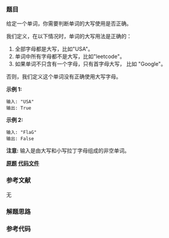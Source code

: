 ### 题目
给定一个单词，你需要判断单词的大写使用是否正确。

我们定义，在以下情况时，单词的大写用法是正确的：

  1. 全部字母都是大写，比如"USA"。
  2. 单词中所有字母都不是大写，比如"leetcode"。
  3. 如果单词不只含有一个字母，只有首字母大写， 比如 "Google"。

否则，我们定义这个单词没有正确使用大写字母。

**示例 1:**

    
    
    输入: "USA"
    输出: True
    

**示例 2:**

    
    
    输入: "FlaG"
    输出: False
    

**注意:** 输入是由大写和小写拉丁字母组成的非空单词。

 **[原题](https://leetcode-cn.com/problems/detect-capital/)**    **[代码文件]()**


### 参考文献
无

### 解题思路




### 参考代码

```go


```




